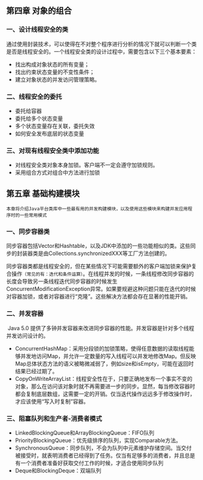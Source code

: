 ## 第四章 对象的组合

### 一、设计线程安全的类

​	通过使用封装技术，可以使得在不对整个程序进行分析的情况下就可以判断一个类是否是线程安全的。一个线程安全类的设计过程中，需要包含以下三个基本要素：

- 找出构成对象状态的所有变量；
- 找出约束状态变量的不变性条件；
- 建立对象状态的并发访问管理策略。

### 二、线程安全的委托

- 委托给容器
- 委托给多个状态变量
- 多个状态变量存在关联，委托失效
- 如何安全发布底层的状态变量

### 三、对现有线程安全类中添加功能

- 对线程安全类对象本身加锁。客户端不一定会遵守加锁规则。
- 采用组合方式对组合中方法进行加锁

## 第五章 基础构建模块

`本章将介绍Java平台类库中一些最有用的并发构建模块，以及使用这些模块来构建并发应用程序时的一些常用模式`

### 一、同步容器类

​	同步容器包括Vector和Hashtable，以及JDK中添加的一些功能相似的类。这些同步的封装器类是由Collections.synchronizedXXX等工厂方法创建的。

​	同步容器类都是线程安全的，但在某些情况下可能需要额外的客户端加锁来保护复合操作`（常见的有：迭代和条件运算）`。在线程并发的时候，一条线程修改同步容器的长度会导致另一条线程迭代同步容器的时候发生ConcurrentModificationException异常。如果要规避这种问题只能在迭代的时候对容器加锁，或者对容器进行“克隆”。这些解决方法都会存在显著的性能开销。

### 二、并发容器

​	Java 5.0 提供了多钟并发容器来改进同步容器的性能。并发容器是针对多个线程并发访问设计的。

- ConcurrentHashMap：采用分段锁的加锁策略，使得任意数据的读取线程能够并发地访问Map，并允许一定数量的写入线程可以并发地修改Map。但反映Map总体状态方法的语义被略微减弱了，例如size和isEmpty，可能在返回时结果已经过期了。
- CopyOnWriteArrayList：线程安全性在于，只要正确地发布一个事实不变的对象，那么在访问该对象时就不再需要进一步的同步。显然，每当修改容器时都会复制底层数组，这需要一定的开销。仅当迭代操作远远多于修改操作时，才应该使用“写入时复制”容器。

### 三、阻塞队列和生产者-消费者模式

- LinkedBlockingQueue和ArrayBlockingQueue：FIFO队列
- PriorityBlockingQueue：优先级排序的队列，实现Comparable方法。
- SynchronousQueue：同步队列，不会为队列中元素维护存储空间。当交付被接受时，就表明消费者已经得到了任务。仅当有足够多的消费者，并且总是有一个消费者准备好获取交付工作的时候，才适合使用同步队列
- Deque和BlockingDeque：双端队列

